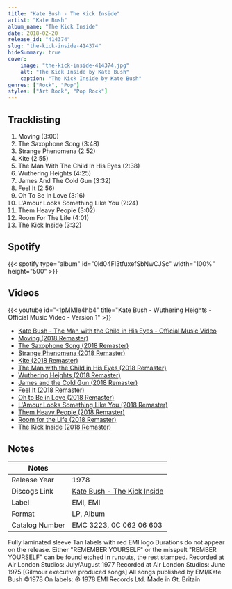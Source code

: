 ```yaml
---
title: "Kate Bush - The Kick Inside"
artist: "Kate Bush"
album_name: "The Kick Inside"
date: 2018-02-20
release_id: "414374"
slug: "the-kick-inside-414374"
hideSummary: true
cover:
    image: "the-kick-inside-414374.jpg"
    alt: "The Kick Inside by Kate Bush"
    caption: "The Kick Inside by Kate Bush"
genres: ["Rock", "Pop"]
styles: ["Art Rock", "Pop Rock"]
---
```

## Tracklisting
1. Moving (3:00)
2. The Saxophone Song (3:48)
3. Strange Phenomena (2:52)
4. Kite (2:55)
5. The Man With The Child In His Eyes (2:38)
6. Wuthering Heights (4:25)
7. James And The Cold Gun (3:32)
8. Feel It (2:56)
9. Oh To Be In Love (3:16)
10. L'Amour Looks Something Like You (2:24)
11. Them Heavy People (3:02)
12. Room For The Life (4:01)
13. The Kick Inside (3:32)
## Spotify
{{< spotify type="album" id="0ld04FI3tfuxefSbNwCJSc" width="100%" height="500" >}}

## Videos
{{< youtube id="-1pMMIe4hb4" title="Kate Bush - Wuthering Heights - Official Music Video - Version 1" >}}
- [Kate Bush - The Man with the Child in His Eyes - Official Music Video](https://www.youtube.com/watch?v=NAj8suae3WY)
- [Moving (2018 Remaster)](https://www.youtube.com/watch?v=UPxi6EmWp-o)
- [The Saxophone Song (2018 Remaster)](https://www.youtube.com/watch?v=ArhssokTFuk)
- [Strange Phenomena (2018 Remaster)](https://www.youtube.com/watch?v=uY-Z8Lte8WU)
- [Kite (2018 Remaster)](https://www.youtube.com/watch?v=fZdZmDwEhl0)
- [The Man with the Child in His Eyes (2018 Remaster)](https://www.youtube.com/watch?v=mj9lnMuez-Q)
- [Wuthering Heights (2018 Remaster)](https://www.youtube.com/watch?v=mj9RNQnRqPU)
- [James and the Cold Gun (2018 Remaster)](https://www.youtube.com/watch?v=7Yj5OLEBje4)
- [Feel It (2018 Remaster)](https://www.youtube.com/watch?v=dYPd5N71S4k)
- [Oh to Be in Love (2018 Remaster)](https://www.youtube.com/watch?v=9wtxpz3VMWY)
- [L'Amour Looks Something Like You (2018 Remaster)](https://www.youtube.com/watch?v=NnVmfYmguiQ)
- [Them Heavy People (2018 Remaster)](https://www.youtube.com/watch?v=xNE8a51OYCQ)
- [Room for the Life (2018 Remaster)](https://www.youtube.com/watch?v=M60QcBKxFPY)
- [The Kick Inside (2018 Remaster)](https://www.youtube.com/watch?v=_Lay3XINaLg)

## Notes
| Notes          |             |
| ---------------| ----------- |
| Release Year   | 1978 |
| Discogs Link   | [Kate Bush - The Kick Inside](https://www.discogs.com/release/414374-Kate-Bush-The-Kick-Inside) |
| Label          | EMI, EMI |
| Format         | LP, Album |
| Catalog Number | EMC 3223, 0C 062 06 603 |

Fully laminated sleeve Tan labels with red EMI logo Durations do not appear on the release. Either "REMEMBER YOURSELF" or the misspelt "REMBER YOURSELF" can be found etched in runouts, the rest stamped.  Recorded at Air London Studios: July/August 1977 Recorded at Air London Studios: June 1975 [Gilmour executive produced songs] All songs published by EMI/Kate Bush ©1978  On labels: ℗ 1978 EMI Records Ltd. Made in Gt. Britain
